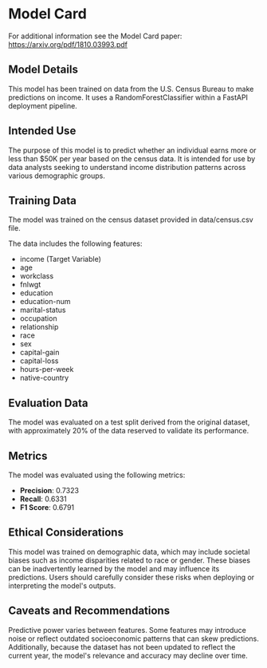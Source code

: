 # Model Card

For additional information see the Model Card paper: https://arxiv.org/pdf/1810.03993.pdf

## Model Details
This model has been trained on data from the U.S. Census Bureau to make predictions on income. 
It uses a RandomForestClassifier within a FastAPI deployment pipeline.  

## Intended Use
The purpose of this model is to predict whether an individual earns more or less than $50K per year based on the census data.
It is intended for use by data analysts seeking to understand income distribution patterns across various demographic groups. 

## Training Data
The model was trained on the census dataset provided in data/census.csv file. 

The data includes the following features:

- income (Target Variable)
- age  
- workclass  
- fnlwgt  
- education  
- education-num  
- marital-status  
- occupation  
- relationship  
- race  
- sex  
- capital-gain  
- capital-loss  
- hours-per-week  
- native-country  

## Evaluation Data
The model was evaluated on a test split derived from the original dataset, with approximately 20% of the data reserved to validate its performance.

## Metrics
The model was evaluated using the following metrics:
- **Precision**: 0.7323
- **Recall**: 0.6331 
- **F1 Score**: 0.6791 

## Ethical Considerations
This model was trained on demographic data, which may include societal biases such as income disparities related to race or gender.
These biases can be inadvertently learned by the model and may influence its predictions. 
Users should carefully consider these risks when deploying or interpreting the model's outputs.

## Caveats and Recommendations
Predictive power varies between features. Some features may introduce noise or reflect outdated socioeconomic patterns that can skew predictions. 
Additionally, because the dataset has not been updated to reflect the current year, the model's relevance and accuracy may decline over time.
